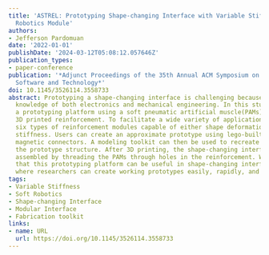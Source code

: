 ```yaml
---
title: 'ASTREL: Prototyping Shape-changing Interface with Variable Stiffness Soft
  Robotics Module'
authors:
- Jefferson Pardomuan
date: '2022-01-01'
publishDate: '2024-03-12T05:08:12.057646Z'
publication_types:
- paper-conference
publication: '*Adjunct Proceedings of the 35th Annual ACM Symposium on User Interface
  Software and Technology*'
doi: 10.1145/3526114.3558733
abstract: Prototyping a shape-changing interface is challenging because it requires
  knowledge of both electronics and mechanical engineering. In this study, we introduced
  a prototyping platform using a soft pneumatic artificial muscle(PAMs) and modular
  3D printed reinforcement. To facilitate a wide variety of applications we propose
  six types of reinforcement modules capable of either shape deformation and/or variable
  stiffness. Users can create an approximate prototype using lego-built modules with
  magnetic connectors. A modeling toolkit can then be used to recreate and customize
  the prototype structure. After 3D printing, the shape-changing interface can be
  assembled by threading the PAMs through holes in the reinforcement. We envision
  that this prototyping platform can be useful in shape-changing interface exploration,
  where researchers can create working prototypes easily, rapidly, and at a low cost.
tags:
- Variable Stiffness
- Soft Robotics
- Shape-changing Interface
- Modular Interface
- Fabrication toolkit
links:
- name: URL
  url: https://doi.org/10.1145/3526114.3558733
---
```


